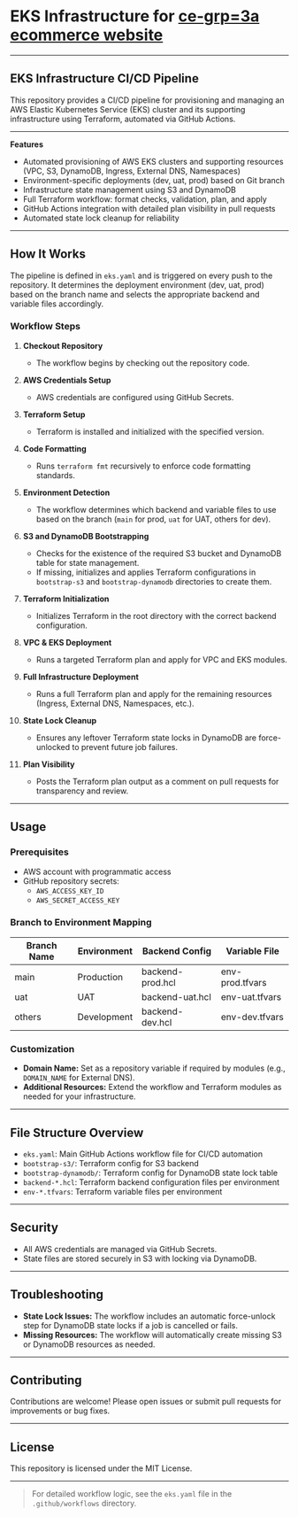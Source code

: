 # EKS Infrastructure for [ce-grp=3a ecommerce website](https://ce-grp-3a-my-app2.sctp-sandbox.com/)

---

## EKS Infrastructure CI/CD Pipeline 

This repository provides a CI/CD pipeline for provisioning and managing an AWS Elastic Kubernetes Service (EKS) cluster and its supporting infrastructure using Terraform, automated via GitHub Actions.

---

**Features**

- Automated provisioning of AWS EKS clusters and supporting resources (VPC, S3, DynamoDB, Ingress, External DNS, Namespaces)
- Environment-specific deployments (dev, uat, prod) based on Git branch
- Infrastructure state management using S3 and DynamoDB
- Full Terraform workflow: format checks, validation, plan, and apply
- GitHub Actions integration with detailed plan visibility in pull requests
- Automated state lock cleanup for reliability

---

## How It Works

The pipeline is defined in `eks.yaml` and is triggered on every push to the repository. It determines the deployment environment (dev, uat, prod) based on the branch name and selects the appropriate backend and variable files accordingly.

### Workflow Steps

1. **Checkout Repository**
   - The workflow begins by checking out the repository code.

2. **AWS Credentials Setup**
   - AWS credentials are configured using GitHub Secrets.

3. **Terraform Setup**
   - Terraform is installed and initialized with the specified version.

4. **Code Formatting**
   - Runs `terraform fmt` recursively to enforce code formatting standards.

5. **Environment Detection**
   - The workflow determines which backend and variable files to use based on the branch (`main` for prod, `uat` for UAT, others for dev).

6. **S3 and DynamoDB Bootstrapping**
   - Checks for the existence of the required S3 bucket and DynamoDB table for state management.
   - If missing, initializes and applies Terraform configurations in `bootstrap-s3` and `bootstrap-dynamodb` directories to create them.

7. **Terraform Initialization**
   - Initializes Terraform in the root directory with the correct backend configuration.

8. **VPC & EKS Deployment**
   - Runs a targeted Terraform plan and apply for VPC and EKS modules.

9. **Full Infrastructure Deployment**
   - Runs a full Terraform plan and apply for the remaining resources (Ingress, External DNS, Namespaces, etc.).

10. **State Lock Cleanup**
    - Ensures any leftover Terraform state locks in DynamoDB are force-unlocked to prevent future job failures.

11. **Plan Visibility**
    - Posts the Terraform plan output as a comment on pull requests for transparency and review.

---

## Usage

### Prerequisites

- AWS account with programmatic access
- GitHub repository secrets:
  - `AWS_ACCESS_KEY_ID`
  - `AWS_SECRET_ACCESS_KEY`

### Branch to Environment Mapping

| Branch Name | Environment | Backend Config         | Variable File      |
|-------------|-------------|-----------------------|--------------------|
| main        | Production  | backend-prod.hcl      | env-prod.tfvars    |
| uat         | UAT         | backend-uat.hcl       | env-uat.tfvars     |
| others      | Development | backend-dev.hcl       | env-dev.tfvars     |

### Customization

- **Domain Name:** Set as a repository variable if required by modules (e.g., `DOMAIN_NAME` for External DNS).
- **Additional Resources:** Extend the workflow and Terraform modules as needed for your infrastructure.

---

## File Structure Overview

- `eks.yaml`: Main GitHub Actions workflow file for CI/CD automation
- `bootstrap-s3/`: Terraform config for S3 backend
- `bootstrap-dynamodb/`: Terraform config for DynamoDB state lock table
- `backend-*.hcl`: Terraform backend configuration files per environment
- `env-*.tfvars`: Terraform variable files per environment

---

## Security

- All AWS credentials are managed via GitHub Secrets.
- State files are stored securely in S3 with locking via DynamoDB.

---

## Troubleshooting

- **State Lock Issues:** The workflow includes an automatic force-unlock step for DynamoDB state locks if a job is cancelled or fails.
- **Missing Resources:** The workflow will automatically create missing S3 or DynamoDB resources as needed.

---

## Contributing

Contributions are welcome! Please open issues or submit pull requests for improvements or bug fixes.

---

## License

This repository is licensed under the MIT License.

---

> For detailed workflow logic, see the `eks.yaml` file in the `.github/workflows` directory.
